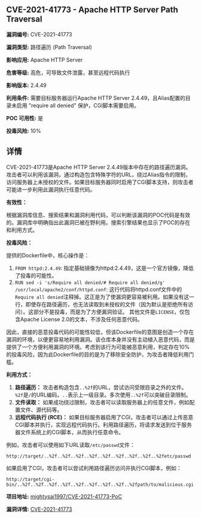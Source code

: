## CVE-2021-41773 - Apache HTTP Server Path Traversal

**漏洞编号:** CVE-2021-41773

**漏洞类型:** 路径遍历 (Path Traversal)

**影响应用:** Apache HTTP Server

**危害等级:** 高危，可导致文件泄露，甚至远程代码执行

**影响版本:** 2.4.49

**利用条件:** 需要目标服务器运行Apache HTTP Server 2.4.49，且Alias配置的目录未启用 "require all denied" 保护，CGI脚本需要启用。

**POC 可用性:** 是

**投毒风险:** 10%

## 详情

CVE-2021-41773是Apache HTTP Server 2.4.49版本中存在的路径遍历漏洞。攻击者可以利用该漏洞，通过构造包含特殊字符的URL，绕过Alias指令的限制，访问服务器上未授权的文件。如果目标服务器同时启用了CGI脚本支持，则攻击者可能进一步利用此漏洞执行任意代码。

**有效性：**

根据漏洞库信息、搜索结果和漏洞利用代码，可以判断该漏洞的POC代码是有效的。漏洞库中明确指出此漏洞已被在野利用。搜索引擎结果也显示了POC的存在和利用方式。

**投毒风险：**

提供的Dockerfile中，核心操作是：

1.  `FROM httpd:2.4.49`:  指定基础镜像为httpd:2.4.49，这是一个官方镜像，降低了投毒的可能性。
2.  `RUN sed -i 's/Require all denied/# Require all denied/g' /usr/local/apache2/conf/httpd.conf`:  这行代码将httpd.conf文件中的`Require all denied`注释掉。这正是为了使漏洞更容易被利用。如果没有这一行，即使存在路径遍历，也无法读取到未授权的文件（因为默认是拒绝所有访问）。这部分不是投毒，而是为了方便漏洞验证。
其他文件是`LICENSE`，仅包含Apache License 2.0的文本，不涉及任何恶意代码。

因此，直接的恶意投毒代码的可能性较低，但该Dockerfile的意图是创造一个存在漏洞的环境，以便更容易地利用漏洞。该仓库本身并没有主动植入恶意代码，而是提供了一个方便利用漏洞的环境。考虑到该行为可能被恶意利用，判定存在10%的投毒风险，因为此Dockerfile的目的是为了移除安全防护，为攻击者降低利用门槛。

**利用方式：**

1.  **路径遍历：** 攻击者构造包含`..%2f`的URL，尝试访问受限目录之外的文件。`%2f`是`/`的URL编码，`..`表示上一级目录。多次使用`..%2f`可以突破目录限制。
2.  **文件读取：** 如果成功绕过限制，攻击者可以读取服务器上的任意文件，例如配置文件、源代码等。
3.  **远程代码执行 (RCE)：** 如果目标服务器启用了CGI，攻击者可以通过上传恶意CGI脚本并执行，实现远程代码执行。利用路径遍历，将请求发送到位于服务器文件系统上的CGI脚本，从而执行任意命令。

例如，攻击者可以使用如下URL读取`/etc/passwd`文件：

`http://target/..%2f..%2f..%2f..%2f..%2f..%2f..%2f..%2f..%2fetc/passwd`

如果启用了CGI，攻击者可以尝试利用路径遍历访问并执行CGI脚本，例如：

`http://target/cgi-bin/..%2f..%2f..%2f..%2f..%2f..%2f..%2f..%2f..%2fpath/to/malicious.cgi`

**项目地址:** [mightysai1997/CVE-2021-41773-PoC](https://github.com/mightysai1997/CVE-2021-41773-PoC)

**漏洞详情:** [CVE-2021-41773](https://nvd.nist.gov/vuln/detail/CVE-2021-41773)